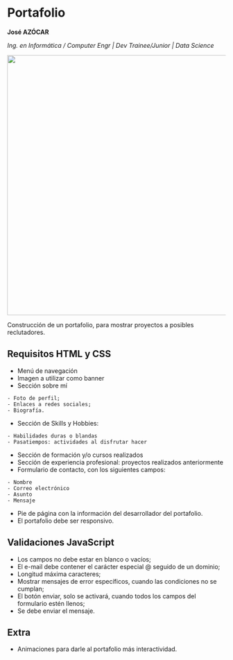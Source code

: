 # Portafolio 

**José AZÓCAR**

*Ing. en Informática / Computer Engr | Dev Trainee/Junior | Data Science*

<p align="center">
    <img width="600" heigth="600" src="https://github.com/azocarone/portafolio-challenge-one/blob/main/assets/img/projects/portafolio.png">
</p>

Construcción de un portafolio, para mostrar proyectos a posibles reclutadores.

## Requisitos HTML y CSS

- Menú de navegación
- Imagen a utilizar como banner
- Sección sobre mí

```
- Foto de perfil;
- Enlaces a redes sociales;
- Biografía.
```

- Sección de Skills y Hobbies:

```
- Habilidades duras o blandas
- Pasatiempos: actividades al disfrutar hacer
```

- Sección de formación y/o cursos realizados
- Sección de experiencia profesional: proyectos realizados anteriormente
- Formulario de contacto, con los siguientes campos:

```
- Nombre
- Correo electrónico
- Asunto
- Mensaje
```

- Pie de página con la información del desarrollador del portafolio.
- El portafolio debe ser responsivo.

## Validaciones JavaScript

- Los campos no debe estar en blanco o vacíos;
- El e-mail debe contener el carácter especial @ seguido de un dominio;
- Longitud máxima caracteres;
- Mostrar mensajes de error específicos, cuando las condiciones no se cumplan;
- El botón enviar, solo se activará, cuando todos los campos del formulario estén llenos;
- Se debe enviar el mensaje.

## Extra

- Animaciones para darle al portafolio más interactividad.